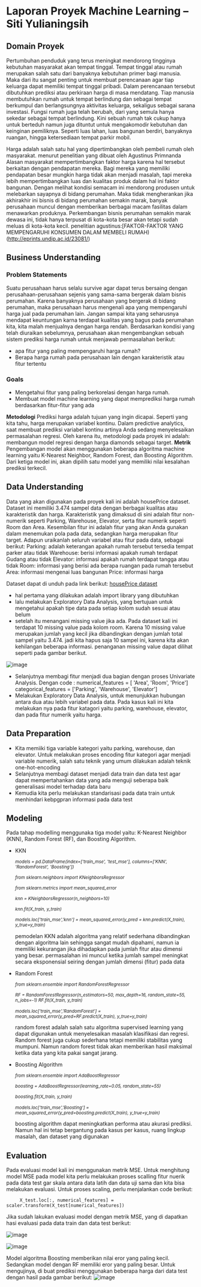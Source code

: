 # Laporan Proyek Machine Learning – Siti Yulianingsih
## Domain Proyek
Pertumbuhan penduduk yang terus meningkat mendorong tingginya kebutuhan masyarakat akan tempat tinggal. Tempat tinggal atau rumah merupakan salah satu dari banyaknya kebutuhan primer bagi manusia.  Maka dari itu sangat penting untuk membuat perencanaan agar tiap keluarga dapat memiliki tempat tinggal pribadi.  Dalam perencanaan tersebut dibutuhkan prediksi atau perkiraan harga di masa mendatang.  Tiap manusia membutuhkan rumah untuk tempat berlindung dan sebagai tempat berkumpul dan berlangsungnya aktivitas keluarga, sekaligus sebagai sarana investasi. Fungsi rumah juga telah berubah, dari yang semula hanya sekedar sebagai tempat berlindung. Kini sebuah rumah tak cukup hanya untuk berteduh namun juga dituntut untuk mengakomodir kebutuhan dan keinginan pemiliknya. Seperti luas lahan, luas bangunan  berdiri,  banyaknya  ruangan,  hingga  ketersediaan  tempat  parkir  mobil.

Harga adalah salah satu hal yang dipertimbangkan oleh pembeli rumah oleh masyarakat. menurut penelitian yang dibuat oleh Agustinus Primnanda Alasan masyarakat mempertimbangkan faktor harga karena hal tersebut berkaitan dengan pendapatan mereka. Bagi mereka yang memiliki pendapatan besar mungkin harga tidak akan menjadi masalah, tapi mereka lebih mempertimbangkan luas dan kualitas produk dalam hal ini faktor bangunan.
Dengan melihat kondisi semacam ini mendorong produsen untuk melebarkan sayapnya di bidang perumahan. Maka tidak mengherankan jika akhirakhir ini bisnis di bidang perumahan semakin marak, banyak perusahaan muncul dengan memberikan berbagai macam fasilitas dalam menawarkan produknya. Perkembangan bisnis perumahan semakin marak dewasa ini, tidak hanya terpusat di kota-kota besar akan tetapi sudah meluas di kota-kota kecil.
penelitian agustinus:[FAKTOR-FAKTOR YANG MEMPENGARUHI KONSUMEN DALAM MEMBELI RUMAH)(http://eprints.undip.ac.id/23081/)

## Business Understanding
### Problem Statements
Suatu perusahaan harus selalu survive agar dapat terus bersaing dengan perusahaan-perusahaan sejenis yang sama-sama bergerak dalam bisnis perumahan. Karena banyaknya perusahaan yang bergerak di bidang perumahan, maka perusahaan harus mengenali apa yang mempengaruhi harga jual pada perumahan lain. Jangan sampai kita yang seharusnya mendapat keuntungan karna terdapat kualitas yang bagus pada perumahan kita, kita malah menjualnya dengan harga rendah.
Berdasarkan kondisi yang telah diuraikan sebelumnya, perusahaan akan mengembangkan sebuah sistem prediksi harga rumah untuk menjawab permasalahan berikut:
- apa fitur yang paling mempengaruhi harga rumah?
- Berapa harga rumah pada perusahaan lain dengan karakteristik atau fitur tertentu
### Goals
- Mengetahui fitur yang paling berkorelasi dengan harga rumah.
- Membuat model machine learning yang dapat memprediksi harga rumah berdasarkan fitur-fitur yang ada

**Metodologi**
Prediksi harga adalah tujuan yang ingin dicapai. Seperti yang kita tahu, harga merupakan variabel kontinu. Dalam predictive analytics, saat membuat prediksi variabel kontinu artinya Anda sedang menyelesaikan permasalahan regresi. Oleh karena itu, metodologi pada proyek ini adalah: membangun model regresi dengan harga diamonds sebagai target.
**Metrik**
Pengembangan model akan menggunakan beberapa algoritma machine learning yaitu K-Nearest Neighbor, Random Forest, dan Boosting Algorithm. Dari ketiga model ini, akan dipilih satu model yang memiliki nilai kesalahan prediksi terkecil.

## Data Understanding
Data yang akan digunakan pada proyek kali ini adalah housePrice dataset. Dataset ini memiliki 3.474 sampel data dengan berbagai kualitas atau karakteristik dan harga. Karakteristik yang dimaksud di sini adalah fitur non-numerik seperti Parking, Warehouse, Elevator, serta fitur numerik seperti Room dan  Area. Kesembilan fitur ini adalah fitur yang akan Anda gunakan dalam menemukan pola pada data, sedangkan harga merupakan fitur target.
Adapun uraikanlah seluruh variabel atau fitur pada data, sebagai berikut:
Parking: adalah keterangan apakah rumah tersebut tersedia tempat parker atau tidak
Warehouse: berisi informasi apakah rumah terdapat Gudang atau tidak
Elevator: informasi apakah rumah terdapat tangga  atau tidak
Room: informasi yang berisi ada berapa ruangan pada rumah tersebut
Area: informasi mengenai luas bangunan
Price: informasi harga

Dataset dapat di unduh pada link berikut: [housePrice dataset](https://www.kaggle.com/datasets/mokar2001/house-price-tehran-iran)

- hal pertama yang dilakukan adalah import library yang dibutuhkan
- lalu melakukan Exploratory Data Analysis, yang bertujuan  untuk mengetahui apakah tipe data pada setiap kolom sudah sesuai atau belum
- setelah itu menangani missing value jika ada. Pada dataset kali ini terdapat 10 missing value pada kolom room. Karena 10 missing value merupakan jumlah yang kecil jika dibandingkan dengan jumlah total sampel yaitu 3.474. jadi kita hapus saja 10 sampel ini, karena kita akan kehilangan beberapa informasi. penanganan missing value dapat dilihat seperti pada gambar berikut.

![image](https://drive.google.com/uc?export=view&id=1ePbWaDOmj1K6TX0CAGBQjBZk8r-_9Ehp)
-	Selanjutnya membagi fitur menjadi dua bagian dengan proses Univariate Analysis. Dengan code :
numerical_features = [ 'Area', 'Room', 'Price']
categorical_features = ['Parking', 'Warehouse', 'Elevator']
-	Melakukan Exploratory Data Analysis, untuk menunjukkan hubungan antara dua atau lebih variabel pada data. Pada kasus kali ini kita melakukan nya pada fitur katagori yaitu parking, warehouse, elevator, dan pada fitur numerik yaitu harga.

## Data Preparation
-	Kita memiiki tiga variable kategori yaitu parking, warehouse, dan elevator. Untuk melakukan proses encoding fitur kategori agar menjadi variable numerik, salah satu teknik yang umum dilakukan adalah teknik one-hot-encoding
-	Selanjutnya membagi dataset menjadi data train dan data test agar dapat mempertahankan data yang ada menguji seberapa baik generalisasi model terhadap data baru
-	 Kemudia kita perlu melakukan standarisasi pada data train untuk menhindari kebpgpran informasi pada data test

## Modeling
Pada tahap modelling menggunaka  tiga model yaitu: K-Nearest Neighbor (KNN), Random Forest (RF), dan  Boosting Algorithm.
-	KKN

      <sup> <i>
        models = pd.DataFrame(index=['train_mse', 'test_mse'], columns=['KNN', 'RandomForest', 'Boosting'])</sup>
                      
       <sup>  from sklearn.neighbors import KNeighborsRegressor</sup>
        
       <sup>  from sklearn.metrics import mean_squared_error</sup>
        
       <sup>  knn = KNeighborsRegressor(n_neighbors=10)</sup>
        
       <sup>  knn.fit(X_train, y_train)</sup>
        
       <sup> models.loc['train_mse','knn'] = mean_squared_error(y_pred = knn.predict(X_train), y_true=y_train)</i></sup>

      pemodelan KKN adalah algoritma yang relatif sederhana dibandingkan dengan algoritma lain sehingga sangat mudah dipahami, namun ia memiliki kekurangan jika             dihadapkan pada jumlah fitur atau dimensi yang besar. permasalahan ini muncul ketika jumlah sampel meningkat secara eksponensial seiring dengan jumlah dimensi         (fitur) pada data
      
-    Random Forest


      <sub><i>
      from sklearn.ensemble import RandomForestRegressor </sub>
        
      <sub> RF = RandomForestRegressor(n_estimators=50, max_depth=16, random_state=55, n_jobs=-1)
      RF.fit(X_train, y_train) </sub>
              
      <sub>models.loc['train_mse','RandomForest'] = mean_squared_error(y_pred=RF.predict(X_train), y_true=y_train) </sub></i>

              
      random forest adalah salah satu algoritma supervised learning yang dapat digunakan untuk menyelesaikan masalah klasifikasi dan regresi. Random forest juga             cukup sederhana tetapi memiliki stabilitas yang mumpuni. Namun random forest  tidak akan memberikan hasil maksimal ketika data yang kita pakai sangat jarang.
      
-    Boosting Algorithm
       
              
        <sub><i>from sklearn.ensemble import AdaBoostRegressor</sub>
                
        <sub> boosting = AdaBoostRegressor(learning_rate=0.05, random_state=55)</sub>
                
        <sub>  boosting.fit(X_train, y_train)</sub>
                
        <sub> models.loc['train_mse','Boosting'] = mean_squared_error(y_pred=boosting.predict(X_train), y_true=y_train) </sub></i>

      boosting algorithm dapat meningkatkan performa atau akurasi prediksi. Namun hal ini tetap bergantung pada kasus per kasus, ruang lingkup masalah, dan dataset           yang digunakan

## Evaluation
Pada evaluasi model kali ini menggunakan metrik MSE. Untuk menghitung model MSE pada model kita perlu melakukan proses scalling fitur nuerik pada data test gar skala antara data latih dan data uji sama dan kita bisa melakukan evaluasi.
Untuk proses scaling, perlu menjalankan code berikut:
              
         X_test.loc[:, numerical_features] = scaler.transform(X_test[numerical_features])
              
              
Jika sudah lakukan evaluasi model dengan metrik MSE, yang di dapatkan hasi evaluasi pada data train dan data test berikut:
            
            
            
 ![image](https://drive.google.com/uc?export=view&id=1wTRtT5a-mZWymu6fL8HW8mgfNYtV7vbw)   

            

 ![image](https://drive.google.com/uc?export=view&id=1PmhjESKzgWM4wl1b7WYxbEd4MoCAfwNW)
            

Model algoritma Boosting memberikan nilai eror yang paling kecil. Sedangkan model dengan RF memiliki eror yang paling besar. Untuk mengujinya, di buat prediksi menggunakan beberapa harga dari data test dengan hasil pada gambar berikut:
                    ![image](https://drive.google.com/uc?export=view&id=1h9-dUZsg-QWd-eavWA9KpX07vfdbOHXl)

